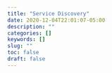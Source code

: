 ```yaml
---
title: "Service Discovery"
date: 2020-12-04T22:01:07-05:00
description: ""
categories: []
keywords: []
slug: ""
toc: false
draft: false
---
```

